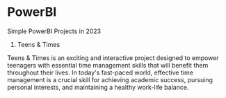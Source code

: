 # PowerBI
Simple PowerBI Projects in 2023

1. Teens & Times

Teens & Times is an exciting and interactive project designed to empower teenagers with essential time management skills that will benefit them throughout their lives. In today's fast-paced world, effective time management is a crucial skill for achieving academic success, pursuing personal interests, and maintaining a healthy work-life balance.
